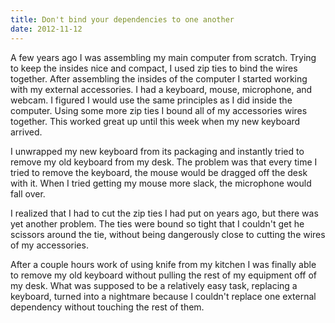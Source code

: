 ```yaml
---
title: Don't bind your dependencies to one another
date: 2012-11-12
---
```


A few years ago I was assembling my main computer from scratch. Trying to
keep the insides nice and compact, I used zip ties to bind the wires together.
After assembling the insides of the computer I started working with my
external accessories. I had a keyboard, mouse, microphone, and webcam.
I figured I would use the same principles as I did inside the computer. Using
some more zip ties I bound all of my accessories wires together. This worked
great up until this week when my new keyboard arrived.

I unwrapped my new keyboard from its packaging and instantly tried to remove my
old keyboard from my desk. The problem was that every time I tried to remove
the keyboard, the mouse would be dragged off the desk with it. When I tried
getting my mouse more slack, the microphone would fall over.

I realized that I had to cut the zip ties I had put on years ago, but there was
yet another problem. The ties were bound so tight that I couldn't get he scissors
around the tie, without being dangerously close to cutting the wires of my
accessories.

After a couple hours work of using knife from my kitchen I was finally able to
remove my old keyboard without pulling the rest of my equipment off of my desk.
What was supposed to be a relatively easy task, replacing a keyboard, turned
into a nightmare because I couldn't replace one external dependency without
touching the rest of them.
